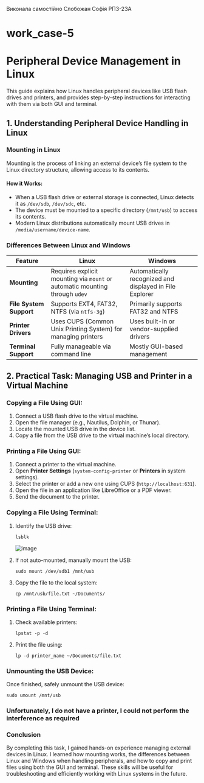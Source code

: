 Виконала самостійно Слобожан Софія РПЗ-23А

# work_case-5

# Peripheral Device Management in Linux

This guide explains how Linux handles peripheral devices like USB flash drives and printers, and provides step-by-step instructions for interacting with them via both GUI and terminal.

## 1. Understanding Peripheral Device Handling in Linux

### Mounting in Linux
Mounting is the process of linking an external device’s file system to the Linux directory structure, allowing access to its contents.

#### How it Works:
- When a USB flash drive or external storage is connected, Linux detects it as `/dev/sdb`, `/dev/sdc`, etc.
- The device must be mounted to a specific directory (`/mnt/usb`) to access its contents.
- Modern Linux distributions automatically mount USB drives in `/media/username/device-name`.

### Differences Between Linux and Windows
| Feature       | Linux | Windows |
|--------------|-------|---------|
| **Mounting** | Requires explicit mounting via `mount` or automatic mounting through `udev` | Automatically recognized and displayed in File Explorer |
| **File System Support** | Supports EXT4, FAT32, NTFS (via `ntfs-3g`) | Primarily supports FAT32 and NTFS |
| **Printer Drivers** | Uses CUPS (Common Unix Printing System) for managing printers | Uses built-in or vendor-supplied drivers |
| **Terminal Support** | Fully manageable via command line | Mostly GUI-based management |

## 2. Practical Task: Managing USB and Printer in a Virtual Machine

### Copying a File Using GUI:
1. Connect a USB flash drive to the virtual machine.
2. Open the file manager (e.g., Nautilus, Dolphin, or Thunar).
3. Locate the mounted USB drive in the device list.
4. Copy a file from the USB drive to the virtual machine’s local directory.

### Printing a File Using GUI:
1. Connect a printer to the virtual machine.
2. Open **Printer Settings** (`system-config-printer` or **Printers** in system settings).
3. Select the printer or add a new one using CUPS (`http://localhost:631`).
4. Open the file in an application like LibreOffice or a PDF viewer.
5. Send the document to the printer.

### Copying a File Using Terminal:
1. Identify the USB drive:
   ```
   lsblk
   ```
   ![image](https://github.com/user-attachments/assets/6f93a09b-6bb2-4eef-9021-c4cd74d6d674)

2. If not auto-mounted, manually mount the USB:
   ```
   sudo mount /dev/sdb1 /mnt/usb
   ```
3. Copy the file to the local system:
   ```
   cp /mnt/usb/file.txt ~/Documents/
   ```

### Printing a File Using Terminal:
1. Check available printers:
   ```
   lpstat -p -d
   ```
2. Print the file using:
   ```
   lp -d printer_name ~/Documents/file.txt
   ```

### Unmounting the USB Device:
Once finished, safely unmount the USB device:
```
sudo umount /mnt/usb
```
### Unfortunately, I do not have a printer, I could not perform the interference as required
### Conclusion 
By completing this task, I gained hands-on experience managing external devices in Linux. I learned how mounting works, the differences between Linux and Windows when handling peripherals, and how to copy and print files using both the GUI and terminal. These skills will be useful for troubleshooting and efficiently working with Linux systems in the future.
